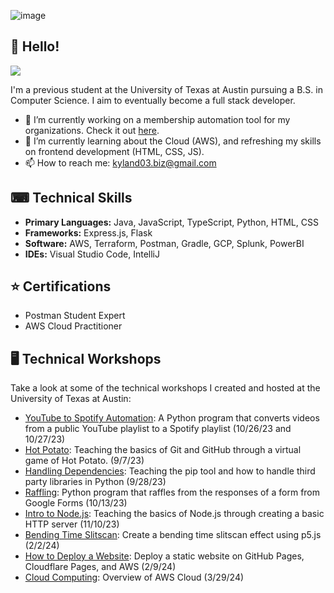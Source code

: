 ![image](https://github.com/cloudydaiyz/cloudydaiyz/assets/91110018/10a1fa34-3802-41f8-9dc2-41f7e4fadf8b)

## 👋 Hello! 

![](https://komarev.com/ghpvc/?username=cloudydaiyz)

I'm a previous student at the University of Texas at Austin pursuing a B.S. in Computer Science. I aim to eventually become a full stack developer.

- 🔭 I’m currently working on a membership automation tool for my organizations. Check it out [here](https://github.com/cloudydaiyz/membership-logger).
- 🌱 I’m currently learning about the Cloud (AWS), and refreshing my skills on frontend development (HTML, CSS, JS).
- 📫 How to reach me: kyland03.biz@gmail.com 

## ⌨ Technical Skills 
- **Primary Languages:** Java, JavaScript, TypeScript, Python, HTML, CSS
- **Frameworks:** Express.js, Flask
- **Software:** AWS, Terraform, Postman, Gradle, GCP, Splunk, PowerBI
- **IDEs:** Visual Studio Code, IntelliJ

## ⭐️ Certifications
- Postman Student Expert
- AWS Cloud Practitioner

## 🖥 Technical Workshops  
Take a look at some of the technical workshops I created and hosted at the University of Texas at Austin:
- [YouTube to Spotify Automation](https://github.com/UT-ABCS/youtube-to-spotify-py): A Python program that converts videos from a public YouTube playlist to a Spotify playlist (10/26/23 and 10/27/23)
- [Hot Potato](https://github.com/UT-ABCS/hot-potato-ws): Teaching the basics of Git and GitHub through a virtual game of Hot Potato. (9/7/23)
- [Handling Dependencies](https://github.com/UT-ABCS/handling-dependencies): Teaching the pip tool and how to handle third party libraries in Python (9/28/23)
- [Raffling](https://github.com/UT-ABCS/raffle-ws): Python program that raffles from the responses of a form from Google Forms (10/13/23)
- [Intro to Node.js](https://github.com/UT-ABCS/intro-to-node-ws): Teaching the basics of Node.js through creating a basic HTTP server (11/10/23)
- [Bending Time Slitscan](https://github.com/UT-ABCS/bending-time-slitscan-ws): Create a bending time slitscan effect using p5.js (2/2/24)
- [How to Deploy a Website](https://github.com/UT-ABCS/deployment-ws): Deploy a static website on GitHub Pages, Cloudflare Pages, and AWS (2/9/24)
- [Cloud Computing](https://docs.google.com/presentation/d/1o8gQKZn-853C677YaowEK5QgQ3LM176nI0cHB8qGkZI/edit?usp=sharing): Overview of AWS Cloud (3/29/24)
